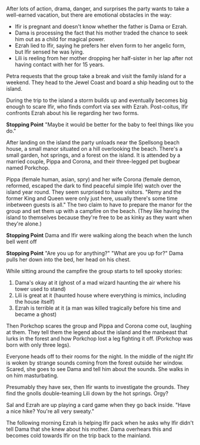 After lots of action, drama, danger, and surprises the party wants to take a well-earned vacation, but there are emotional obstacles in the way:

- Ifir is pregnant and doesn't know whether the father is Dama or Ezrah.
- Dama is processing the fact that his mother traded the chance to seek him out as a child for magical power.
- Ezrah lied to Ifir, saying he prefers her elven form to her angelic form, but Ifir sensed he was lying.
- Lili is reeling from her mother dropping her half-sister in her lap after not having contact with her for 15 years.

Petra requests that the group take a break and visit the family island for a weekend. They head to the Jewel Coast and board a ship heading out to the island.

During the trip to the island a storm builds up and eventually becomes big enough to scare Ifir, who finds comfort via sex with Ezrah. Post-coitus, Ifir confronts Ezrah about his lie regarding her two forms.

**Stopping Point**
"Maybe it would be better for the baby to feel things like you do."

After landing on the island the party unloads near the Spellsong beach house, a small manor situated on a hill overlooking the beach. There's a small garden, hot springs, and a forest on the island. It is attended by a married couple, Pippa and Corona, and their three-legged pet bugbear named Porkchop.

Pippa (female human, asian, spry) and her wife Corona (female demon, reformed, escaped the dark to find peaceful simple life) watch over the island year round. They seem surprised to have visitors. "Remy and the former King and Queen were only just here, usually there's some time inbetween guests is all." The two claim to have to prepare the manor for the group and set them up with a campfire on the beach. (They like having the island to themselves because they're free to be as kinky as they want when they're alone.)

**Stopping Point**
Dama and Ifir were walking along the beach when the lunch bell went off

**Stopping Point**
"Are you up for anything?"
"What are you up for?"
Dama pulls her down into the bed, her head on his chest.

While sitting around the campfire the group starts to tell spooky stories:

1. Dama's okay at it (ghost of a mad wizard haunting the air where his tower used to stand)
2. Lili is great at it (haunted house where everything is mimics, including the house itself)
3. Ezrah is terrible at it (a man was killed tragically before his time and became a ghost)

Then Porkchop scares the group and Pippa and Corona come out, laughing at them. They tell them the legend about the island and the manbeast that lurks in the forest and how Porkchop lost a leg fighting it off. (Porkchop was born with only three legs).

Everyone heads off to their rooms for the night. In the middle of the night Ifir is woken by strange sounds coming from the forest outside her window. Scared, she goes to see Dama and tell him about the sounds. She walks in on him masturbating.

Presumably they have sex, then Ifir wants to investigate the grounds. They find the gnolls double-teaming Lili down by the hot springs. Orgy?

Sal and Ezrah are up playing a card game when they go back inside. "Have a nice hike? You're all very sweaty."

The following morning Ezrah is helping Ifir pack when he asks why Ifir didn't tell Dama that she knew about his mother. Dama overhears this and becomes cold towards Ifir on the trip back to the mainland.
